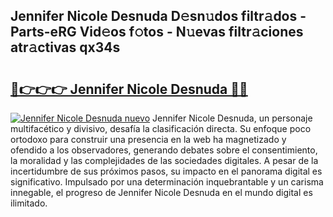 ## Jennifer Nicole Desnuda D𝚎sn𝚞dos filtr𝚊dos - Parts-eRG Vid𝚎os f𝚘tos - N𝚞evas filtr𝚊ciones atr𝚊ctivas qx34s

# <h2><a href="http://mb3krla.tromn.icu/?c=Jennifer+Nicole+Desnuda">🔗👉👉👉 Jennifer Nicole Desnuda 🔗🔗</a></h2>

[![Jennifer Nicole Desnuda nuevo](https://i.imgur.com/pEAQMta.gif)](http://mb3krla.tromn.icu/?c=Jennifer+Nicole+Desnuda)
Jennifer Nicole Desnuda, un personaje multifacético y divisivo, desafía la clasificación directa. Su enfoque poco ortodoxo para construir una presencia en la web ha magnetizado y ofendido a los observadores, generando debates sobre el consentimiento, la moralidad y las complejidades de las sociedades digitales. A pesar de la incertidumbre de sus próximos pasos, su impacto en el panorama digital es significativo. Impulsado por una determinación inquebrantable y un carisma innegable, el progreso de Jennifer Nicole Desnuda en el mundo digital es ilimitado.
